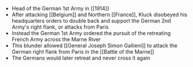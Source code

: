 - Head of the German 1st Army in [[1914]]
- After attacking [[Belgium]] and Northern [[France]], Kluck disobeyed his headquarters orders to double back and support the German 2nd Army's right flank, or attacks from Paris
- Instead the German 1st Army ordered the pursuit of the retreating French Army across the Marne River
- This blunder allowed [[General Joseph Simon Gallieni]] to attack the German right flank from Paris in the [[Battle of the Marne]]
- The Germans would later retreat and never cross it again